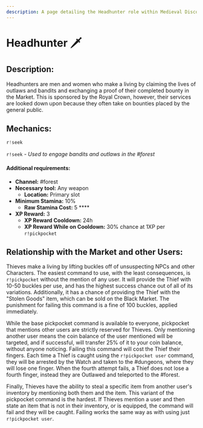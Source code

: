 ```yaml
---
description: A page detailing the Headhunter role within Medieval Discord.
---
```


# Headhunter 🗡️

## Description:

Headhunters are men and women who make a living by claiming the lives of outlaws and bandits and exchanging a proof of their completed bounty in the Market. This is sponsored by the Royal Crown, however, their services are looked down upon because they often take on bounties placed by the general public.

## Mechanics:

```javascript
r!seek
```

`r!seek` - _Used to engage bandits and outlaws in the \#forest_

#### Additional requirements:

* **Channel:** \#forest
* **Necessary tool:** Any weapon
  * **Location:** Primary slot
* **Minimum Stamina:** 10%
  * **Raw Stamina Cost:** 5 ****
* **XP Reward:** 3
  * **XP Reward Cooldown:** 24h
  * **XP Reward While on Cooldown:** 30% chance at 1XP per `r!pickpocket`

## Relationship with the Market and other Users:

Thieves make a living by lifting buckles off of unsuspecting NPCs and other Characters. The easiest command to use, with the least consequences, is `r!pickpocket` without the mention of any user. It will provide the Thief with 10-50 buckles per use, and has the highest success chance out of all of its variations. Additionally, it has a chance of providing the Thief with the "Stolen Goods" item, which can be sold on the Black Market. The punishment for failing this command is a fine of 100 buckles, applied immediately.

While the base pickpocket command is available to everyone, pickpocket that mentions other users are strictly reserved for Thieves. Only mentioning another user means the coin balance of the user mentioned will be targeted, and if successful, will transfer 25% of it to your coin balance, without anyone noticing. Failing this command will cost the Thief their fingers. Each time a Thief is caught using the `r!pickpocket user` command, they will be arrested by the Watch and taken to the \#dungeons, where they will lose one finger. When the fourth attempt fails, a Thief does not lose a fourth finger, instead they are Outlawed and teleported to the \#forest.

Finally, Thieves have the ability to steal a specific item from another user's inventory by mentioning both them and the item. This variant of the pickpocket command is the hardest. If Thieves mention a user and then state an item that is not in their inventory, or is equipped, the command will fail and they will be caught. Failing works the same way as with using just `r!pickpocket user`.

